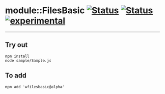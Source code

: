 
# module::FilesBasic [![Status](https://img.shields.io/circleci/build/github/Wandalen/wFilesBasic?label=Test&logo=Test)](https://circleci.com/gh/Wandalen/wFilesBasic) [![Status](https://github.com/Wandalen/wFilesBasic/workflows/Test/badge.svg)](https://github.com/Wandalen/wFilesBasic/actions?query=workflow%3ATest) [![experimental](https://img.shields.io/badge/stability-experimental-orange.svg)](https://github.com/emersion/stability-badges#experimental)

___

## Try out
```
npm install
node sample/Sample.js
```

## To add
```
npm add 'wfilesbasic@alpha'
```

